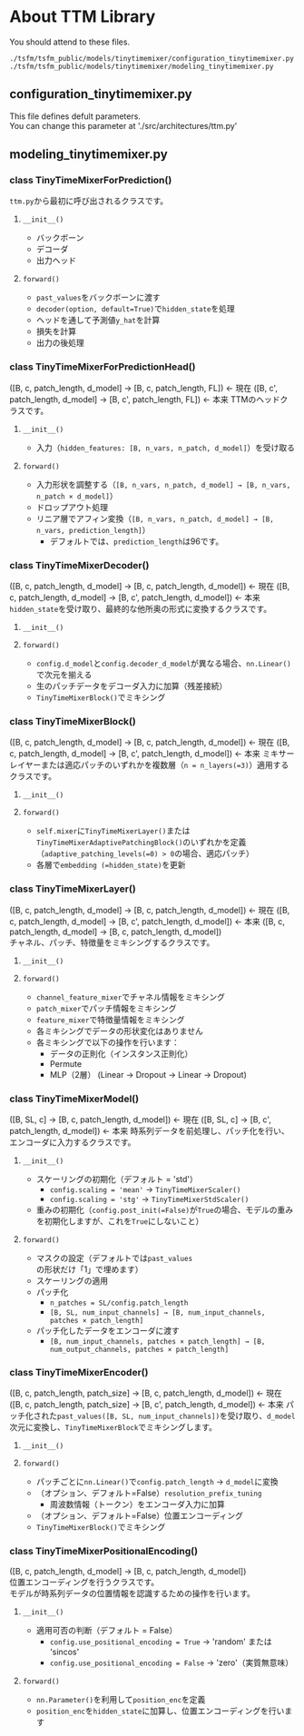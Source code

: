 # About TTM Library

You should attend to these files.  
```
./tsfm/tsfm_public/models/tinytimemixer/configuration_tinytimemixer.py
./tsfm/tsfm_public/models/tinytimemixer/modeling_tinytimemixer.py
```


## configuration_tinytimemixer.py

This file defines defult parameters.  
You can change this parameter at './src/architectures/ttm.py'  



## modeling_tinytimemixer.py

### class TinyTimeMixerForPrediction()

`ttm.py`から最初に呼び出されるクラスです。

1. `__init__()`  
   - バックボーン  
   - デコーダ  
   - 出力ヘッド

2. `forward()`  
   - `past_values`をバックボーンに渡す  
   - `decoder(option, default=True)`で`hidden_state`を処理  
   - ヘッドを通して予測値`y_hat`を計算  
   - 損失を計算  
   - 出力の後処理


### class TinyTimeMixerForPredictionHead()

([B, c, patch_length, d_model] → [B, c, patch_length, FL])  ← 現在
([B, c', patch_length, d_model] → [B, c', patch_length, FL])  ← 本来
TTMのヘッドクラスです。

1. `__init__()`  
   - 入力（`hidden_features: [B, n_vars, n_patch, d_model]`）を受け取る

2. `forward()`  
   - 入力形状を調整する（`[B, n_vars, n_patch, d_model] → [B, n_vars, n_patch × d_model]`）  
   - ドロップアウト処理  
   - リニア層でアフィン変換（`[B, n_vars, n_patch, d_model] → [B, n_vars, prediction_length]`）  
     - デフォルトでは、`prediction_length`は96です。


### class TinyTimeMixerDecoder()

([B, c, patch_length, d_model] → [B, c, patch_length, d_model])  ← 現在
([B, c, patch_length, d_model] → [B, c', patch_length, d_model])  ← 本来
`hidden_state`を受け取り、最終的な他所奥の形式に変換するクラスです。

1. `__init__()`

2. `forward()`  
   - `config.d_model`と`config.decoder_d_model`が異なる場合、`nn.Linear()`で次元を揃える  
   - 生のパッチデータをデコーダ入力に加算（残差接続）  
   - `TinyTimeMixerBlock()`でミキシング  


### class TinyTimeMixerBlock()

([B, c, patch_length, d_model] → [B, c, patch_length, d_model])  ← 現在
([B, c, patch_length, d_model] → [B, c', patch_length, d_model])  ← 本来
ミキサーレイヤーまたは適応パッチのいずれかを複数層（`n = n_layers(=3)`）適用するクラスです。

1. `__init__()`

2. `forward()`  
   - `self.mixer`に`TinyTimeMixerLayer()`または`TinyTimeMixerAdaptivePatchingBlock()`のいずれかを定義（`adaptive_patching_levels(=0) > 0`の場合、適応パッチ）  
   - 各層で`embedding (=hidden_state)`を更新


### class TinyTimeMixerLayer()

([B, c, patch_length, d_model] → [B, c, patch_length, d_model])  ← 現在
([B, c, patch_length, d_model] → [B, c', patch_length, d_model])  ← 本来
([B, c, patch_length, d_model] → [B, c, patch_length, d_model])  
チャネル、パッチ、特徴量をミキシングするクラスです。

1. `__init__()`

2. `forward()`  
   - `channel_feature_mixer`でチャネル情報をミキシング  
   - `patch_mixer`でパッチ情報をミキシング  
   - `feature_mixer`で特徴量情報をミキシング  
   - 各ミキシングでデータの形状変化はありません  
   - 各ミキシングで以下の操作を行います：
     - データの正則化（インスタンス正則化）
     - Permute
     - MLP（2層） (Linear → Dropout → Linear → Dropout)


### class TinyTimeMixerModel()

([B, SL, c] → [B, c, patch_length, d_model])  ← 現在
([B, SL, c] → [B, c', patch_length, d_model])  ← 本来
時系列データを前処理し、パッチ化を行い、エンコーダに入力するクラスです。

1. `__init__()`  
   - スケーリングの初期化（デフォルト = 'std'）  
     - `config.scaling = 'mean'` → `TinyTimeMixerScaler()`  
     - `config.scaling = 'stg'` → `TinyTimeMixerStdScaler()`  
   - 重みの初期化（`config.post_init(=False)`が`True`の場合、モデルの重みを初期化しますが、これを`True`にしないこと）

2. `forward()`  
   - マスクの設定（デフォルトでは`past_values`の形状だけ「1」で埋めます）  
   - スケーリングの適用  
   - パッチ化  
     - `n_patches = SL/config.patch_length`  
     - `[B, SL, num_input_channels] → [B, num_input_channels, patches × patch_length]`  
   - パッチ化したデータをエンコーダに渡す  
     - `[B, num_input_channels, patches × patch_length] → [B, num_output_channels, patches × patch_length]`


### class TinyTimeMixerEncoder()

([B, c, patch_length, patch_size] → [B, c, patch_length, d_model])  ← 現在
([B, c, patch_length, patch_size] → [B, c', patch_length, d_model])  ← 本来
パッチ化された`past_values([B, SL, num_input_channels])`を受け取り、`d_model`次元に変換し、`TinyTimeMixerBlock`でミキシングします。

1. `__init__()`

2. `forward()`  
   - パッチごとに`nn.Linear()`で`config.patch_length` → `d_model`に変換  
   - （オプション、デフォルト=False）`resolution_prefix_tuning`  
     - 周波数情報（トークン）をエンコーダ入力に加算  
   - （オプション、デフォルト=False）位置エンコーディング  
   - `TinyTimeMixerBlock()`でミキシング


### class TinyTimeMixerPositionalEncoding()

([B, c, patch_length, d_model] → [B, c, patch_length, d_model])  
位置エンコーディングを行うクラスです。  
モデルが時系列データの位置情報を認識するための操作を行います。

1. `__init__()`  
   - 適用可否の判断（デフォルト = False）  
     - `config.use_positional_encoding = True` → 'random' または 'sincos'  
     - `config.use_positional_encoding = False` → 'zero'（実質無意味）

2. `forward()`  
   - `nn.Parameter()`を利用して`position_enc`を定義  
   - `position_enc`を`hidden_state`に加算し、位置エンコーディングを行います